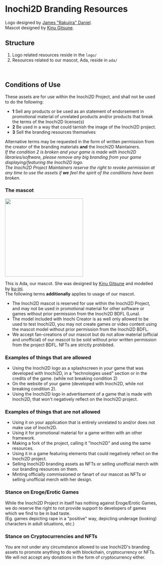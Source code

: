# Inochi2D Branding Resources
Logo designed by [James "Rakujira" Daniel](https://twitter.com/rakujira).  
Mascot designed by [Kinu Gitsune](https://twitter.com/kinugitsune).

## Structure
 1. Logo related resources reside in the `logo/`
 2. Resources related to our mascot, Ada, reside in `ada/`

&nbsp;
&nbsp;

## Conditions of Use
These assets are for use within the Inochi2D Project, and shall not be used to do the following:
 * **1** Sell any products or be used as an statement of endorsement in promotional material of unrelated products and/or products that break the terms of the Inochi2D license(s)
 * **2** Be used in a way that could tarnish the image of the Inochi2D project.
 * **3** Sell the branding resources themselves

Alternative terms may be requested in the form of written permission from the creator of the branding materials **and** the Inochi2D Maintainers.  
*If the condition 2 is broken and your game is made with Inochi2D libraries/software, please remove any big branding from your game displaying/featuring the Inochi2D logo.*  
*The Inochi2D Project Maintainers reserve the right to revoke permission at any time to use the assets if **we** feel the spirit of the conditions have been broken.*

### The mascot
<img src="https://raw.githubusercontent.com/Inochi2D/branding/main/ada/inochi2dfox2.jpg" width="256">

This is Ada, our mascot. She was designed by [Kinu Gitsune](https://twitter.com/kinugitsune) and modelled by [ku-ini](https://twitter.com/duckmastah).  
The following terms **additionally** applies to usage of our mascot.  

 * The Inochi2D mascot is reserved for use within the Inochi2D Project, and may not be used in promotional material for other software or games without prior permission from the Inochi2D BDFL (Luna).  
 * The model included with Inochi Creator is as well only allowed to be used to test Inochi2D, you may not create games or video content using the mascot model without prior permission from the Inochi2D BDFL.
 * We accept fan-creations of our mascot but do not allow material (official and unofficial) of our mascot to be sold without prior written permission from the project BDFL. NFTs are strictly prohibited.

### Examples of things that are allowed
 * Using the Inochi2D logo as a splashscreen in your game that was developed with Inochi2D, in a "technologies used" section or in the credits of the game. (while not breaking condition 2)
 * On the website of your game (developed with Inochi2D, while not breaking condition 2).
 * Using the Inochi2D logo in advertisement of a game that is made with Inochi2D, that won't negatively reflect on the Inochi2D project.

### Examples of things that are not allowed
 * Using it on your application that is entirely unrelated to and/or does not make use of Inochi2D.
 * Using it for promotional material for a game written with an other framework.
 * Making a fork of the project, calling it "Inochi2D" and using the same resources.
 * Using it in a game featuring elements that could negatively reflect on the Inochi2D project.
 * Selling Inochi2D branding assets as NFTs or selling unofficial merch with our branding resources on them.
 * Minting officially commissioned or fanart of our mascot as NFTs or selling unofficial merch with her design.

### Stance on Eroge/Erotic Games
While the Inochi2D Project in itself has nothing against Eroge/Erotic Games, we do reserve the right to not provide support to developers of games which we find to be in bad taste.  
(Eg. games depicting rape in a "positive" way, depicting underage (looking) characters in adult situations, etc.)

### Stance on Cryptocurrencies and NFTs
You are not under any circumstance allowed to use Inochi2D's branding assets to promote anything to do with blockchain, cryptocurrency or NFTs.  
We will not accept any donations in the form of cryptocurrency either.
